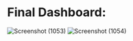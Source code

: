 # Final Dashboard:
![Screenshot (1053)](https://github.com/elmagry123/Employee-Report/assets/124198691/8c641d32-c398-466a-b8e6-2ec5de34e794)
![Screenshot (1054)](https://github.com/elmagry123/Employee-Report/assets/124198691/265daee3-6f0b-41b3-b2c2-c065ab634629)
